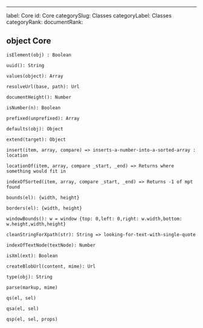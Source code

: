 ---
label: Core
id: Core
categorySlug: Classes
categoryLabel: Classes
categoryRank: 
documentRank:

## object Core
    
    isElement(obj) : Boolean

    uuid(): String

    values(object): Array

    resolveUrl(base, path): Url

    documentHeight(): Number

    isNumber(n): Boolean

    prefixed(unprefixed): Array

    defaults(obj): Object

    extend(target): Object

    insert(item, array, compare) => inserts-a-number-into-a-sorted-array : location

    locationOf(item, array, compare _start, _end) => Returns where something would fit in

    indexOfSorted(item, array, compare _start, _end) => Returns -1 of mpt found

    bounds(el): {width, height}

    borders(el): {width, height}

    windowBounds(): w = window {top: 0,left: 0,right: w.width,bottom: w.height,width,height}

    cleanStringForXpath(str): String => looking-for-text-with-single-quote

    indexOfTextNode(textNode): Number

    isXml(ext): Boolean

    createBlobUrl(content, mime): Url

    type(obj): String

    parse(markup, mime)

    qs(el, sel)

    qsa(el, sel)

    qsp(el, sel, props)

